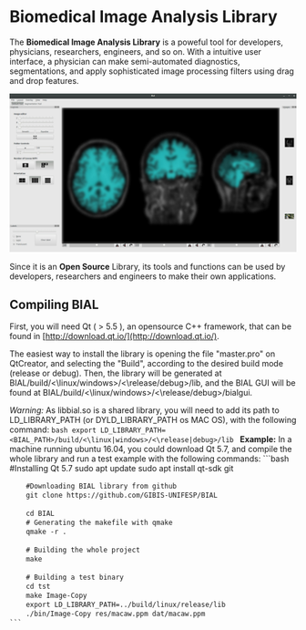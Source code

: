 # Biomedical Image Analysis Library

The **Biomedical Image Analysis Library** is a poweful tool for developers, physicians, researchers, engineers, and so on.
With a intuitive user interface, a physician can make semi-automated diagnostics, segmentations, and apply sophisticated image processing filters using drag and drop features.

![BIAL-GUI](docs/img/screenshot-blur.jpg)

Since it is an **Open Source** Library, its tools and functions can be used by developers, researchers and engineers to make their own applications.



## Compiling BIAL

First, you will need Qt ( > 5.5 ), an opensource C++ framework, that can be found in [http://download.qt.io/](http://download.qt.io/).

The easiest way to install the library is opening the file "master.pro" on QtCreator, and selecting the "Build", according to the desired build mode (release or debug). Then, the library will be generated at BIAL/build/<\linux/windows>/<\release/debug>/lib, and the BIAL GUI will be found at BIAL/build/<\linux/windows>/<\release/debug>/bialgui.

_Warning:_
    As libbial.so is a shared library, you will need to add its path to LD\_LIBRARY\_PATH (or DYLD_LIBRARY_PATH os MAC OS), with the following command:
    ```bash
        export LD_LIBRARY_PATH=<BIAL_PATH>/build/<\linux|windows>/<\release|debug>/lib
    ```
**Example:**
    In a machine running ubuntu 16.04, you could download Qt 5.7, and compile the whole library and run a test example with the following commands:
    ```bash
        #Installing Qt 5.7
        sudo apt update
        sudo apt install qt-sdk git

        #Downloading BIAL library from github
        git clone https://github.com/GIBIS-UNIFESP/BIAL

        cd BIAL
        # Generating the makefile with qmake
        qmake -r . 

        # Building the whole project
        make

        # Building a test binary
        cd tst
        make Image-Copy
        export LD_LIBRARY_PATH=../build/linux/release/lib
        ./bin/Image-Copy res/macaw.ppm dat/macaw.ppm
    ```
